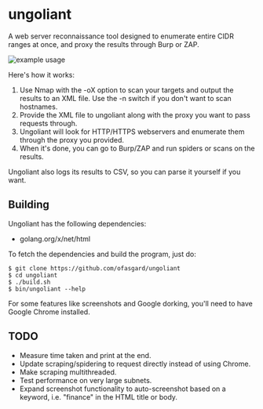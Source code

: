 # ungoliant

A web server reconnaissance tool designed to enumerate entire CIDR ranges at once, and proxy the results through Burp or ZAP.

![example usage](https://user-images.githubusercontent.com/19550999/76216776-18e35200-6209-11ea-93a4-50a2cc3bfb3a.png)

Here's how it works:

1. Use Nmap with the -oX option to scan your targets and output the results to an XML file. Use the -n switch if you don't want to scan hostnames.
2. Provide the XML file to ungoliant along with the proxy you want to pass requests through.
3. Ungoliant will look for HTTP/HTTPS webservers and enumerate them through the proxy you provided.
4. When it's done, you can go to Burp/ZAP and run spiders or scans on the results.

Ungoliant also logs its results to CSV, so you can parse it yourself if you want.

## Building

Ungoliant has the following dependencies:

- golang.org/x/net/html

To fetch the dependencies and build the program, just do:

```shell
$ git clone https://github.com/ofasgard/ungoliant
$ cd ungoliant
$ ./build.sh
$ bin/ungoliant --help
```

For some features like screenshots and Google dorking, you'll need to have Google Chrome installed.

## TODO

- Measure time taken and print at the end.
- Update scraping/spidering to request directly instead of using Chrome.
- Make scraping multithreaded.
- Test performance on very large subnets.
- Expand screenshot functionality to auto-screenshot based on a keyword, i.e. "finance" in the HTML title or body.
